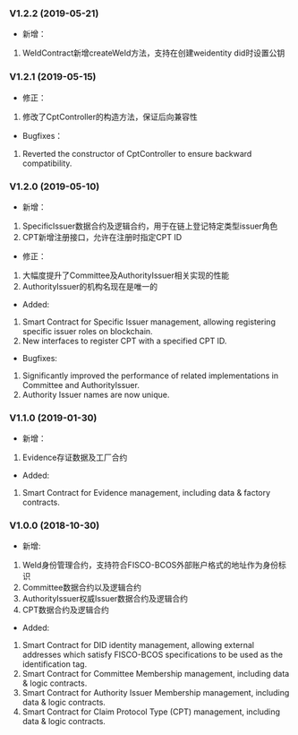 ### V1.2.2 (2019-05-21)
* 新增：
1. WeIdContract新增createWeId方法，支持在创建weidentity did时设置公钥


### V1.2.1 (2019-05-15)
* 修正：
1. 修改了CptController的构造方法，保证后向兼容性

* Bugfixes：
1. Reverted the constructor of CptController to ensure backward compatibility.

### V1.2.0 (2019-05-10)
* 新增：
1. SpecificIssuer数据合约及逻辑合约，用于在链上登记特定类型issuer角色
2. CPT新增注册接口，允许在注册时指定CPT ID

* 修正：
1. 大幅度提升了Committee及AuthorityIssuer相关实现的性能
2. AuthorityIssuer的机构名现在是唯一的

* Added:
1. Smart Contract for Specific Issuer management, allowing registering specific issuer roles on blockchain.
2. New interfaces to register CPT with a specified CPT ID.

* Bugfixes:
1. Significantly improved the performance of related implementations in Committee and AuthorityIssuer.
2. Authority Issuer names are now unique.

### V1.1.0 (2019-01-30)

* 新增：
1. Evidence存证数据及工厂合约

* Added:
1. Smart Contract for Evidence management, including data & factory contracts.

### V1.0.0 (2018-10-30)

* 新增:
1. WeId身份管理合约，支持符合FISCO-BCOS外部账户格式的地址作为身份标识
2. Committee数据合约以及逻辑合约
3. AuthorityIssuer权威Issuer数据合约及逻辑合约
4. CPT数据合约及逻辑合约

* Added:
1. Smart Contract for DID identity management, allowing external addresses which satisfy FISCO-BCOS specifications to be used as the identification tag.
2. Smart Contract for Committee Membership management, including data & logic contracts.
3. Smart Contract for Authority Issuer Membership management, including data & logic contracts.
4. Smart Contract for Claim Protocol Type (CPT) management, including data & logic contracts.

